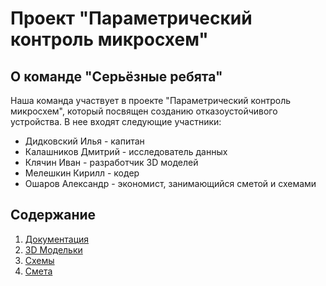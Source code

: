 # Проект "Параметрический контроль микросхем"

## О команде "Серьёзные ребята"
Наша команда участвует в проекте "Параметрический контроль микросхем", который посвящен созданию отказоустойчивого устройства. В нее входят следующие участники:
- Дидковский Илья - капитан
- Калашников Дмитрий - исследователь данных
- Клячин Иван - разработчик 3D моделей
- Мелешкин Кирилл - кодер
- Ошаров Александр - экономист, занимающийся сметой и схемами

## Содержание

1. [Документация](documentation)
2. [3D Модельки](3Dmodels)
3. [Схемы](schemes)
4. [Смета](estimates)

